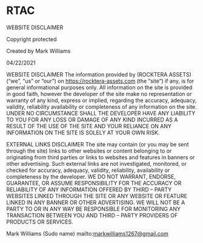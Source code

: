 # RTAC
WEBSITE DISCLAIMER

Copyright protected

Created by Mark Williams

04/22/2021

WEBSITE DISCLAIMER
The information provided by (ROCKTERA ASSETS) (“we”, “us” or “our”) on https://rocktera-assets.com (the “site”) if any, is for general informational purposes only. All information on the site is provided in good faith, however the developer of the site make no representation or warranty of any kind, express or implied, regarding the accuracy, adequacy, validity, reliability availability or completeness of any information on the site. UNDER NO CIRCUMSTANCE SHALL THE DEVELOPER HAVE ANY LIABILITY TO YOU FOR ANY LOSS OR DAMAGE OF ANY KIND INCURRED AS A RESULT OF THE USE OF THE SITE AND YOUR RELIANCE ON ANY INFORMATION ON THE SITE IS SOLELY AT YOUR OWN RISK.

EXTERNAL LINKS DISCLAIMER
The site may contain (or you may be sent through the site) links to other websites or content belonging to or originating from third parties or links to websites and features in banners or other advertising. Such external links are not investigated, monitored, or checked for accuracy, adequacy, validity, reliability, availability or completeness by the developer. WE DO NOT WARRANT, ENDORSE, GUARANTEE, OR ASSUME RESPONSIBILITY FOR THE ACCURACY OR RELIABILITY OF ANY INFORMATION OFFERED BY THIRD – PARTY WEBSITES LINKED THROUGH THE SITE OR ANY WEBSITE OR FEATURE LINKED IN ANY BANNER OR OTHER ADVERTISING. WE WILL NOT BE A PARTY TO OR IN ANY WAY BE RESPONSIBLE FOR MONITORING ANY TRANSACTION BETWEEN YOU AND THIRD – PARTY PROVIDERS OF PRODUCTS OR SERVICES.

Mark Williams (Sudo name)
mailto:markwilliams1267@gmail.com 

